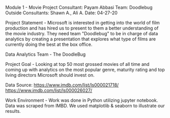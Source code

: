 Module 1 - Movie Project
Consultant: Payam Abbasi
Team: Doodlebug
Outside Consultants: Shawn A., Ali A.
Date: 04-27-20

Project Statement - Microsoft is interested in getting into the world of film production and has hired us to present to them a better understanding of the movie industry. They need team "Doodlebug" to be in charge of data analytics by creating a presentation that explores what type of films are currently doing the best at the box office. 

Data Analytics Team - The DoodleBug 

Project Goal - Looking at top 50 most grossed movies of all time and coming up with analytics on the most popular genre, maturity rating and top living directors Microsoft should invest on.

Data Source: 
https://www.imdb.com/list/ls000021718/
https://www.imdb.com/list/ls000026027/

Work Environment - Work was done in Python utilizing jupyter notebook. Data was scraped from IMBD. 
We used matplotlib & seaborn to illustrate our results.
